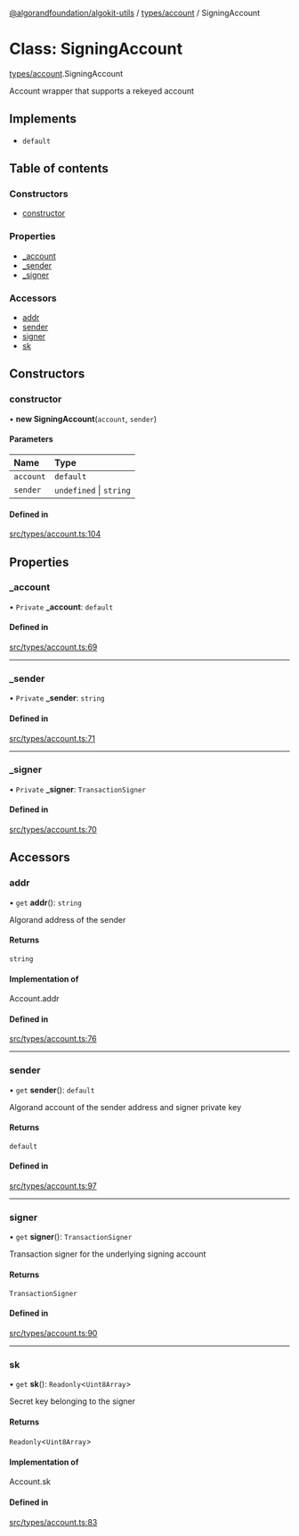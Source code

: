 [@algorandfoundation/algokit-utils](../README.md) / [types/account](../modules/types_account.md) / SigningAccount

# Class: SigningAccount

[types/account](../modules/types_account.md).SigningAccount

Account wrapper that supports a rekeyed account

## Implements

- `default`

## Table of contents

### Constructors

- [constructor](types_account.SigningAccount.md#constructor)

### Properties

- [\_account](types_account.SigningAccount.md#_account)
- [\_sender](types_account.SigningAccount.md#_sender)
- [\_signer](types_account.SigningAccount.md#_signer)

### Accessors

- [addr](types_account.SigningAccount.md#addr)
- [sender](types_account.SigningAccount.md#sender)
- [signer](types_account.SigningAccount.md#signer)
- [sk](types_account.SigningAccount.md#sk)

## Constructors

### constructor

• **new SigningAccount**(`account`, `sender`)

#### Parameters

| Name | Type |
| :------ | :------ |
| `account` | `default` |
| `sender` | `undefined` \| `string` |

#### Defined in

[src/types/account.ts:104](https://github.com/algorandfoundation/algokit-utils-ts/blob/main/src/types/account.ts#L104)

## Properties

### \_account

• `Private` **\_account**: `default`

#### Defined in

[src/types/account.ts:69](https://github.com/algorandfoundation/algokit-utils-ts/blob/main/src/types/account.ts#L69)

___

### \_sender

• `Private` **\_sender**: `string`

#### Defined in

[src/types/account.ts:71](https://github.com/algorandfoundation/algokit-utils-ts/blob/main/src/types/account.ts#L71)

___

### \_signer

• `Private` **\_signer**: `TransactionSigner`

#### Defined in

[src/types/account.ts:70](https://github.com/algorandfoundation/algokit-utils-ts/blob/main/src/types/account.ts#L70)

## Accessors

### addr

• `get` **addr**(): `string`

Algorand address of the sender

#### Returns

`string`

#### Implementation of

Account.addr

#### Defined in

[src/types/account.ts:76](https://github.com/algorandfoundation/algokit-utils-ts/blob/main/src/types/account.ts#L76)

___

### sender

• `get` **sender**(): `default`

Algorand account of the sender address and signer private key

#### Returns

`default`

#### Defined in

[src/types/account.ts:97](https://github.com/algorandfoundation/algokit-utils-ts/blob/main/src/types/account.ts#L97)

___

### signer

• `get` **signer**(): `TransactionSigner`

Transaction signer for the underlying signing account

#### Returns

`TransactionSigner`

#### Defined in

[src/types/account.ts:90](https://github.com/algorandfoundation/algokit-utils-ts/blob/main/src/types/account.ts#L90)

___

### sk

• `get` **sk**(): `Readonly`<`Uint8Array`\>

Secret key belonging to the signer

#### Returns

`Readonly`<`Uint8Array`\>

#### Implementation of

Account.sk

#### Defined in

[src/types/account.ts:83](https://github.com/algorandfoundation/algokit-utils-ts/blob/main/src/types/account.ts#L83)
